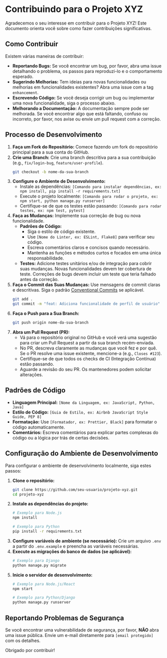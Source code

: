 # Contribuindo para o Projeto XYZ

Agradecemos o seu interesse em contribuir para o Projeto XYZ! Este documento orienta você sobre como fazer contribuições significativas.

## Como Contribuir

Existem várias maneiras de contribuir:

*   **Reportando Bugs:** Se você encontrar um bug, por favor, abra uma issue detalhando o problema, os passos para reproduzi-lo e o comportamento esperado.
*   **Sugerindo Melhorias:** Tem ideias para novas funcionalidades ou melhorias em funcionalidades existentes? Abra uma issue com a tag `enhancement`.
*   **Escrevendo Código:** Se você deseja corrigir um bug ou implementar uma nova funcionalidade, siga o processo abaixo.
*   **Melhorando a Documentação:** A documentação sempre pode ser melhorada. Se você encontrar algo que está faltando, confuso ou incorreto, por favor, nos avise ou envie um pull request com a correção.

## Processo de Desenvolvimento

1.  **Faça um Fork do Repositório:** Comece fazendo um fork do repositório principal para a sua conta do GitHub.
2.  **Crie uma Branch:** Crie uma branch descritiva para a sua contribuição (e.g., `fix/login-bug`, `feature/user-profile`).
    ```bash
    git checkout -b nome-da-sua-branch
    ```
3.  **Configure o Ambiente de Desenvolvimento:**
    *   Instale as dependências: `[Comando para instalar dependências, ex: npm install, pip install -r requirements.txt]`
    *   Execute o projeto localmente: `[Comando para rodar o projeto, ex: npm start, python manage.py runserver]`
    *   Certifique-se de que os testes estão passando: `[Comando para rodar testes, ex: npm test, pytest]`
4.  **Faça as Mudanças:** Implemente sua correção de bug ou nova funcionalidade.
    *   **Padrões de Código:**
        *   Siga o estilo de código existente.
        *   Use `[Nome do Linter, ex: ESLint, Flake8]` para verificar seu código.
        *   Escreva comentários claros e concisos quando necessário.
        *   Mantenha as funções e métodos curtos e focados em uma única responsabilidade.
    *   **Testes:** Adicione testes unitários e/ou de integração para cobrir suas mudanças. Novas funcionalidades devem ter cobertura de teste. Correções de bugs devem incluir um teste que teria falhado antes da correção.
5.  **Faça o Commit das Suas Mudanças:** Use mensagens de commit claras e descritivas. Siga o padrão [Conventional Commits](https://www.conventionalcommits.org/) se aplicável.
    ```bash
    git add .
    git commit -m "feat: Adiciona funcionalidade de perfil de usuário"
    ```
6.  **Faça o Push para a Sua Branch:**
    ```bash
    git push origin nome-da-sua-branch
    ```
7.  **Abra um Pull Request (PR):**
    *   Vá para o repositório original no GitHub e você verá uma sugestão para criar um Pull Request a partir da sua branch recém-enviada.
    *   No PR, descreva claramente as mudanças que você fez e por quê. Se o PR resolve uma issue existente, mencione-a (e.g., `Closes #123`).
    *   Certifique-se de que todos os checks de CI (Integração Contínua) estão passando.
    *   Aguarde a revisão do seu PR. Os mantenedores podem solicitar alterações.

## Padrões de Código

*   **Linguagem Principal:** `[Nome da Linguagem, ex: JavaScript, Python, Java]`
*   **Estilo de Código:** `[Guia de Estilo, ex: Airbnb JavaScript Style Guide, PEP 8]`
*   **Formatação:** Use `[Formatador, ex: Prettier, Black]` para formatar o código automaticamente.
*   **Comentários:** Escreva comentários para explicar partes complexas do código ou a lógica por trás de certas decisões.

## Configuração do Ambiente de Desenvolvimento

Para configurar o ambiente de desenvolvimento localmente, siga estes passos:

1.  **Clone o repositório:**
    ```bash
    git clone https://github.com/seu-usuario/projeto-xyz.git
    cd projeto-xyz
    ```
2.  **Instale as dependências do projeto:**
    ```bash
    # Exemplo para Node.js
    npm install

    # Exemplo para Python
    pip install -r requirements.txt
    ```
3.  **Configure variáveis de ambiente (se necessário):**
    Crie um arquivo `.env` a partir do `.env.example` e preencha as variáveis necessárias.
4.  **Execute as migrações do banco de dados (se aplicável):**
    ```bash
    # Exemplo para Django
    python manage.py migrate
    ```
5.  **Inicie o servidor de desenvolvimento:**
    ```bash
    # Exemplo para Node.js/React
    npm start

    # Exemplo para Python/Django
    python manage.py runserver
    ```

## Reportando Problemas de Segurança

Se você encontrar uma vulnerabilidade de segurança, por favor, **NÃO** abra uma issue pública. Envie um e-mail diretamente para `[email protegido]` com os detalhes.

Obrigado por contribuir!
